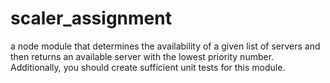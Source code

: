 # scaler_assignment
a node module that determines the availability of a given list of servers and then returns an available server with the lowest priority number. Additionally, you should create sufficient unit tests for this module.
